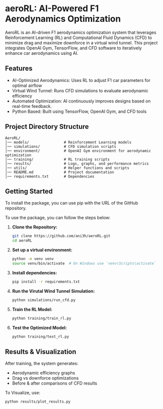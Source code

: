 # aeroRL: AI-Powered F1 Aerodynamics Optimization
AeroRL is an AI-driven F1 aerodynamics optimization system that leverages Reinforcement Learning (RL) and Computational Fluid Dynamics (CFD) to minimize drag and maximize downforce in a virtual wind tunnel. This project integrates OpenAI Gym, TensorFlow, and CFD software to iteratively enhance car aerodynamics using AI.

## Features
- AI-Optimized Aerodynamics: Uses RL to adjust F1 car parameters for optimal airflow
- Virtual Wind Tunnel: Runs CFD simulations to evaluate aerodynamic efficiency
- Automated Optimization: AI continuously improves designs based on real-time feedback.
- Python Based: Built using TensorFlow, OpenAI Gym, and CFD tools

## Project Directory Structure
```
AeroRL/
│── models/                # Reinforcement Learning models
│── simulations/           # CFD simulation scripts
│── environment/           # OpenAI Gym environment for aerodynamic optimization
│── training/              # RL training scripts
│── results/               # Logs, graphs, and performance metrics
│── utils/                 # Helper functions and scripts
│── README.md              # Project documentation
│── requirements.txt       # Dependencies
```

## Getting Started

To install the package, you can use pip with the URL of the GitHub repository.

To use the package, you can follow the steps below:

1. **Clone the Repository:**
   ```bash
   git clone https://github.com/ani3h/aeroRL.git
   cd aeroRL
   ```
   
2. **Set up a virtual environment:**
   ```bash
   python -m venv venv
   source venv/bin/activate  # On Windows use `venv\Scripts\activate`
   ```

3. **Install dependencies:**
   ```bash
   pip install -r requirements.txt
   ```

4. **Run the Virutal Wind Tunnel Simulation:**
   ```bash
   python simulations/run_cfd.py
   ```

5. **Train the RL Model:**
   ```bash
   python training/train_rl.py
   ```

6. **Test the Optimized Model:**
   ```bash
   python training/test_rl.py
   ```

## Results & Visualization
After training, the system generates:
- Aerodynamic efficiency graphs
- Drag vs downforce optimizations
- Before & after comparisons of CFD results

To Visualize, use:
```bash
python results/plot_results.py
```


